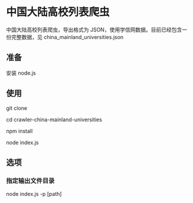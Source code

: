 # 中国大陆高校列表爬虫
中国大陆高校列表爬虫，导出格式为 JSON，使用学信网数据。目前已经包含一份完整数据，见 china_mainland_universities.json

## 准备
安装 node.js

## 使用
git clone

cd crawler-china-mainland-universities

npm install

node index.js

## 选项

### 指定输出文件目录
node index.js -p [path]
